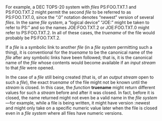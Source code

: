  



For example, a DEC TOPS-20 system with *files* PS:<JOE>FOO.TXT.1 and PS:<JOE>FOO.TXT.2 might permit the second *file* to be referred to as PS:<JOE>FOO.TXT.0, since the “.0” notation denotes “newest” version of several *files*. In the same *file system*, a “logical device” “JOE:” might be taken to refer to PS:<JOE>” and so the names JOE:FOO.TXT.2 or JOE:FOO.TXT.0 might refer to PS:<JOE>FOO.TXT.2. In all of these cases, the *truename* of the file would probably be PS:<JOE>FOO.TXT.2. 



If a *file* is a symbolic link to another *file* (in a *file system* permitting such a thing), it is conventional for the *truename* to be the canonical name of the *file* after any symbolic links have been followed; that is, it is the canonical name of the *file* whose contents would become available if an *input stream* to that *file* were opened. 



In the case of a *file* still being created (that is, of an *output stream* open to such a *file*), the exact *truename* of the file might not be known until the *stream* is closed. In this case, the *function* **truename** might return different values for such a *stream* before and after it was closed. In fact, before it is closed, the name returned might not even be a valid name in the *file system*—for example, while a file is being written, it might have version :newest and might only take on a specific numeric value later when the file is closed even in a *file system* where all files have numeric versions. 







 



 




